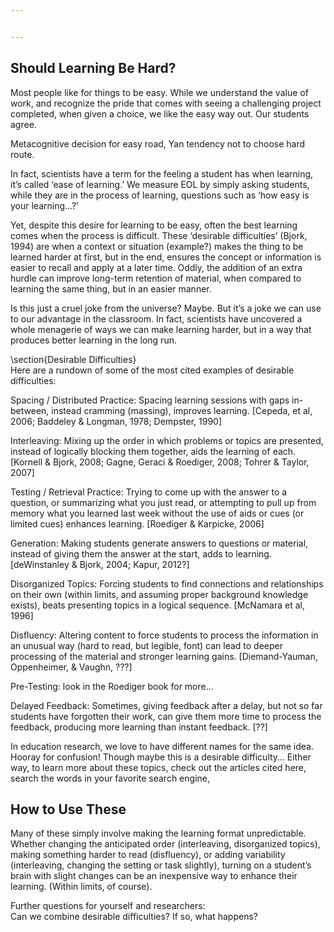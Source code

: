 ```yaml
---


---
```


<h2 id="should-learning-be-hard">Should Learning Be Hard?</h2>
<p>Most people like for things to be easy. While we understand the value of work, and recognize the pride that comes with seeing a challenging project completed, when given a choice, we like the easy way out. Our students agree.</p>
<p>Metacognitive decision for easy road, Yan tendency not to choose hard route.</p>
<p>In fact, scientists have a term for the feeling a student has when learning, it’s called ‘ease of learning.’ We measure EOL by simply asking students, while they are in the process of learning, questions such as ‘how easy is your learning…?’</p>
<p>Yet, despite this desire for learning to be easy, often the best learning comes when the process is difficult. These ‘desirable difficulties’ (Bjork, 1994) are when a context or situation (example?) makes the thing to be learned harder at first, but in the end, ensures the concept or information is easier to recall and apply at a later time. Oddly, the addition of an extra hurdle can improve long-term retention of material, when compared to learning the same thing, but in an easier manner.</p>
<p>Is this just a cruel joke from the universe? Maybe. But it’s a joke we can use to our advantage in the classroom. In fact, scientists have uncovered a whole menagerie of ways we can make learning harder, but in a way that produces better learning in the long run.</p>
<p>\section{Desirable Difficulties}<br>
Here are a rundown of some of the most cited examples of desirable difficulties:</p>
<p>Spacing / Distributed Practice: Spacing learning sessions with gaps in-between, instead cramming (massing), improves learning. [Cepeda, et al, 2006; Baddeley &amp; Longman, 1978; Dempster, 1990]</p>
<p>Interleaving: Mixing up the order in which problems or topics are presented, instead of logically blocking them together, aids the learning of each. [Kornell &amp; Bjork, 2008; Gagne, Geraci &amp; Roediger, 2008; Tohrer &amp; Taylor, 2007]</p>
<p>Testing / Retrieval Practice: Trying to come up with the answer to a question, or summarizing what you just read, or attempting to pull up from memory what you learned last week without the use of aids or cues (or limited cues) enhances learning. [Roediger &amp; Karpicke, 2006]</p>
<p>Generation: Making students generate answers to questions or material, instead of giving them the answer at the start, adds to learning. [deWinstanley &amp; Bjork, 2004; Kapur, 2012?]</p>
<p>Disorganized Topics: Forcing students to find connections and relationships on their own (within limits, and assuming proper background knowledge exists), beats presenting topics in a logical sequence. [McNamara et al, 1996]</p>
<p>Disfluency: Altering content to force students to process the information in an unusual way (hard to read, but legible, font) can lead to deeper processing of the material and stronger learning gains. [Diemand-Yauman, Oppenheimer, &amp; Vaughn, ???]</p>
<p>Pre-Testing: look in the Roediger book for more…</p>
<p>Delayed Feedback: Sometimes, giving feedback after a delay, but not so far students have forgotten their work, can give them more time to process the feedback, producing more learning than instant feedback. [??]</p>
<p>In education research, we love to have different names for the same idea. Hooray for confusion! Though maybe this is a desirable difficulty… Either way, to learn more about these topics, check out the articles cited here, search the words in your favorite search engine,</p>
<h2 id="how-to-use-these">How to Use These</h2>
<p>Many of these simply involve making the learning format unpredictable. Whether changing the anticipated order (interleaving, disorganized topics), making something harder to read (disfluency), or adding variability (interleaving, changing the setting or task slightly), turning on a student’s brain with slight changes can be an inexpensive way to enhance their learning. (Within limits, of course).</p>
<p>Further questions for yourself and researchers:<br>
Can we combine desirable difficulties? If so, what happens?</p>

